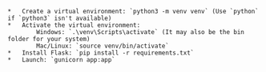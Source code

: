     *   Create a virtual environment: `python3 -m venv venv` (Use `python` if `python3` isn't available)
    *   Activate the virtual environment:
            Windows: `.\venv\Scripts\activate` (It may also be the bin folder for your system)
            Mac/Linux: `source venv/bin/activate`
    *   Install Flask: `pip install -r requirements.txt`
    *   Launch: `gunicorn app:app`